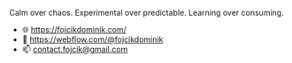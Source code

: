Calm over chaos.
Experimental over predictable.
Learning over consuming.

- 🌐 https://fojcikdominik.com/
- 🎉 https://webflow.com/@fojcikdominik
- 📫 contact.fojcik@gmail.com

<!---
DGFX/DGFX is a ✨ special ✨ repository because its `README.md` (this file) appears on your GitHub profile.
You can click the Preview link to take a look at your changes.
--->
